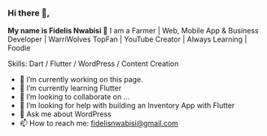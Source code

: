 ### Hi there 👋, 

**My name is Fidelis Nwabisi 👋**  I am a Farmer | Web, Mobile App & Business Developer | WarriWolves TopFan | YouTube Creator | Always Learning | Foodie

Skills: Dart / Flutter / WordPress / Content Creation

- 🔭 I’m currently working on this page. 
- 🌱 I’m currently learning Flutter
- 👯 I’m looking to collaborate on ...
- 🤔 I’m looking for help with building an Inventory App with Flutter
- 💬 Ask me about WordPress
- 📫 How to reach me: fidelisnwabisi@gmail.com
